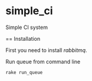 simple_ci
=========

Simple CI system

== Installation

First you need to install *rabbitmq*.

Run queue from command line

```sh
rake run_queue
```

